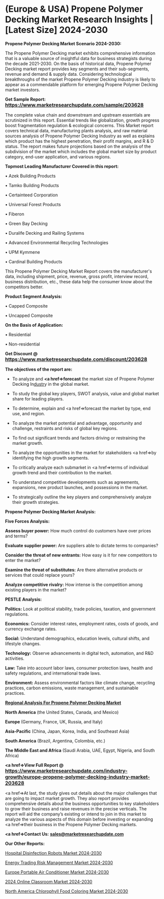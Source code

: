 # (Europe & USA) Propene Polymer Decking Market Research Insights |[Latest Size] 2024-2030

<strong>Propene Polymer Decking Market Scenario 2024-2030:</strong>

The Propene Polymer Decking market exhibits comprehensive information that is a valuable source of insightful data for business strategists during the decade 2021-2030. On the basis of historical data, Propene Polymer Decking market report provides key segments and their sub-segments, revenue and demand &amp; supply data. Considering technological breakthroughs of the market Propene Polymer Decking industry is likely to appear as a commendable platform for emerging Propene Polymer Decking market investors.

<strong>Get Sample Report: <a href=https://www.marketresearchupdate.com/sample/203628><font size=3 color=#0000ff>https://www.marketresearchupdate.com/sample/203628</font></a></strong>

The complete value chain and downstream and upstream essentials are scrutinized in this report. Essential trends like globalization, growth progress boost fragmentation regulation &amp; ecological concerns. This Market report covers technical data, manufacturing plants analysis, and raw material sources analysis of Propene Polymer Decking Industry as well as explains which product has the highest penetration, their profit margins, and R & D status. The report makes future projections based on the analysis of the subdivision of the market which includes the global market size by product category, end-user application, and various regions.

<strong>Topmost Leading Manufacturer Covered in this report:</strong>

• Azek Building Products

• Tamko Building Products

• Certainteed Corporation

• Universal Forest Products

• Fiberon

• Green Bay Decking

• Duralife Decking and Railing Systems

• Advanced Environmental Recycling Technologies

• UPM Kymmene

• Cardinal Building Products

This Propene Polymer Decking Market Report covers the manufacturer's data, including shipment, price, revenue, gross profit, interview record, business distribution, etc., these data help the consumer know about the competitors better.

<strong>Product Segment Analysis: </strong>

• Capped Composite

• Uncapped Composite

<strong>On the Basis of Application:</strong>

• Residential

• Non-residential

<strong>Get Discount @ <a href=https://www.marketresearchupdate.com/discount/203628><font size=3 color=#0000ff>https://www.marketresearchupdate.com/discount/203628</font></a></strong>

<strong><b>The objectives of the report are:</b></strong>

- To analyze and <strong><a href=><strong>forecast</strong></a></strong> the market size of Propene Polymer Decking In<a href=ASDF991299>dustr</a>y in the global market.

- To study the global key players, SWOT analysis, value and global market share for leading players.

- To determine, explain and <a href=>forecast</a> the market by type, end use, and region.

- To analyze the market potential and advantage, opportunity and challenge, restraints and risks of global key regions.

- To find out significant trends and factors driving or restraining the market growth.

- To analyze the opportunities in the market for stakeholders <a href=>by</a> identifying the high growth segments.

- To critically analyze each submarket in <a href=>terms</a> of individual growth trend and their contribution to the market.

- To understand competitive developments such as agreements, expansions, new product launches, and possessions in the market.

- To strategically outline the key players and comprehensively analyze their growth strategies.

<strong>Propene Polymer Decking Market Analysis:</strong>

<strong>Five Forces Analysis:</strong>

<strong>Assess buyer power:</strong> How much control do customers have over prices and terms?

<strong>Evaluate supplier power:</strong> Are suppliers able to dictate terms to companies?

<strong>Consider the threat of new entrants:</strong> How easy is it for new competitors to enter the market?

<strong>Examine the threat of substitutes:</strong> Are there alternative products or services that could replace yours?

<strong>Analyze competitive rivalry:</strong> How intense is the competition among existing players in the market?

<strong>PESTLE Analysis:</strong>

<strong>Politics:</strong> Look at political stability, trade policies, taxation, and government regulations.

<strong>Economics:</strong> Consider interest rates, employment rates, costs of goods, and currency exchange rates.

<strong>Social:</strong> Understand demographics, education levels, cultural shifts, and lifestyle changes.

<strong>Technology:</strong> Observe advancements in digital tech, automation, and R&D activities.

<strong>Law:</strong> Take into account labor laws, consumer protection laws, health and safety regulations, and international trade laws.

<strong>Environment:</strong> Assess environmental factors like climate change, recycling practices, carbon emissions, waste management, and sustainable practices.

<strong><u><b>Regional Analysis For Propene Polymer Decking Market</b></u></strong>

<strong><b>North America</b></strong> (the United States, Canada, and Mexico)

<strong><b>Europe </b></strong>(Germany, France, UK, Russia, and Italy)

<strong><b>Asia-Pacific</b></strong> (China, Japan, Korea, India, and Southeast Asia)

<strong><b>South America</b></strong> (Brazil, Argentina, Colombia, etc.)

<strong><b>The Middle East and Africa</b></strong> (Saudi Arabia, UAE, Egypt, Nigeria, and South Africa)

<strong><a href=>View Full Report</a> @ <a href=https://www.marketresearchupdate.com/industry-growth/europe-propene-polymer-decking-industry-market-203628><font size=3 color=#0000ff>https://www.marketresearchupdate.com/industry-growth/europe-propene-polymer-decking-industry-market-203628</font></a></strong>

<a href=>At last,</a> the study gives out details about the major challenges that are going to impact market growth. They also report provides comprehensive details about the business opportunities to key stakeholders to grow their business and raise revenues in the precise verticals. The report will aid the company’s existing or intend to join in this market to analyze the various aspects of this domain before investing or expanding <a href=>their</a> business in the Propene Polymer Decking markets.

<strong><a href=>Contact Us:</a></strong>
<strong>sales@marketresearchupdate.com</strong>

<strong>Our Other Reports:</strong>

<a href=https://www.linkedin.com/pulse/hospital-disinfection-robots-market-growth>Hospital Disinfection Robots Market 2024-2030</a>

<a href=https://www.linkedin.com/pulse/energy-trading-risk-management-market-sizing-up-anticipating>Energy Trading Risk Management Market 2024-2030</a>

<a href=https://www.linkedin.com/pulse/europe-portable-air-conditioner-market-size-2023-top-key>Europe Portable Air Conditioner Market 2024-2030</a>

<a href=https://www.linkedin.com/pulse/2023-online-classroom-market-future-cvhxf/>2024 Online Classroom Market 2024-2030</a>

<a href=https://www.linkedin.com/pulse/north-america-chlorophyll-food-coloring-market-mncrf/>North America Chlorophyll Food Coloring Market 2024-2030</a>

